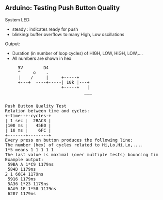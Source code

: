 Arduino: Testing Push Button Quality
------------------------------------

System LED:  
- steady  : indicates ready for push 
- blinking: buffer overflow: to many High, Low oscillations
  
Output:
- Duration (in number of loop cycles) of HIGH, LOW, HIGH, LOW,....
- All numbers are shown in hex 

<pre>
     5V        D4
     ^     o    .
     |    /     |     +-----+
     +---+  ----+-----| 10k |---+
                      +-----+   |
                               ___
                                _
</pre>

<pre>
Push Button Quality Test
Relation between time and cycles:
+-time--+-cycles-+
| 1 sec |  2BAC3 |
|100 ms |   45E0 |
| 10 ms |    6FC |
+-------+--------+
Every press on button produces the following line:
The number (hex) of cycles related to Hi,Lo,Hi,Lo,....
1*5 means 1 1 1 1 1
The last value is maximal (over multiple tests) bouncing time in nSec
Example output:
 59BA A 1*C9 1179ns
 584D 1179ns
2 1 66C4 1179ns
 5916 1179ns
 5A36 1*23 1179ns
 6AA9 1E 1*58 1179ns
 6207 1179ns
</pre>
